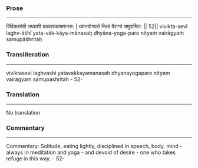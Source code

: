 ### Prose 
 --- 
विविक्तसेवी लघ्वाशी यतवाक्कायमानस: |
ध्यानयोगपरो नित्यं वैराग्यं समुपाश्रित: || 52||
vivikta-sevī laghv-āśhī yata-vāk-kāya-mānasaḥ
dhyāna-yoga-paro nityaṁ vairāgyaṁ samupāśhritaḥ

### Transliteration 
 --- 
viviktasevi laghvashi yatavakkayamanasah dhyanayogaparo nityam vairagyam samupashritah - 52-

### Translation 
 --- 
No translation

### Commentary 
 --- 
Commentary: Solitude, eating lightly, disciplined in speech, body, mind - always in meditation and yoga - and devoid of desire - one who takes refuge in this way. - 52-